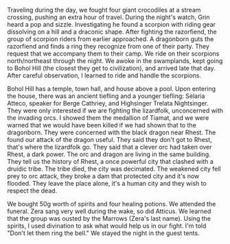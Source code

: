 Traveling during the day, we fought four giant crocodiles at a stream crossing, pushing an extra hour of travel. During the night's watch, Grin heard a pop and sizzle. Investigating he found a scorpion with riding gear dissolving on a hill and a draconic shape. After fighting the razorfiend, the group of scorpion riders from earlier approached. A dragonborn guts the razorfiend and finds a ring they recognize from one of their party. They request that we accompany them to their camp. We ride on their scorpions north/northeast through the night. We awoke in the swamplands, kept going to Bohol Hill (the closest they get to civilization), and arrived late that day. After careful observation, I learned to ride and handle the scorpions.

Bohol Hill has a temple, town hall, and house above a pool. Upon entering the house, there was an ancient tiefling and a younger tiefling: Selaria Atteco, speaker for Berge Cathriey, and Highsinger Trelata Nightsinger. They were only interested if we are fighting the lizardfolk, unconcerned with the invading orcs. I showed them the medallion of Tiamat, and we were warned that we would have been killed if we had shown that to the dragonborn. They were concerned with the black dragon near Rhest. The found our attack of the dragon useful. They said they don't got to Rhest, that's where the lizardfolk go. They said that a clever orc had taken over Rhest, a dark power. The orc and dragon are living in the same building. They tell us the history of Rhest, a once powerful city that clashed with a druidic tribe. The tribe died, the city was decimated. The weakened city fell prey to orc attack, they broke a dam that protected city and it's now flooded. They leave the place alone, it's a human city and they wish to respect the dead.

We bought 50g worth of spirits and four healing potions. We attended the funeral. Zera sang very well during the wake, so did Atticus. We learned that the group was ousted by the Marrows (Zera's last name). Using the spirits, I used divination to ask what would help us in our fight. I'm told "Don't let them ring the bell." We stayed the night in the guest tents.
